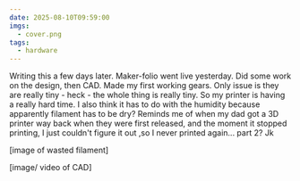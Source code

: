 ```yaml
---
date: 2025-08-10T09:59:00
imgs:
  - cover.png
tags:
  - hardware
---
```

Writing this a few days later. Maker-folio went live yesterday. Did some work on the design, then CAD. Made my first working gears. Only issue is they are really tiny - heck - the whole thing is really tiny.  So my printer is having a really hard time. I also think it has to do with the humidity because apparently filament has to be dry? Reminds me of when my dad got a 3D printer way back when they were first released, and the moment it stopped printing, I just couldn't figure it out ,so I never printed again... part 2? Jk 

[image of wasted filament]

[image/ video of CAD]
